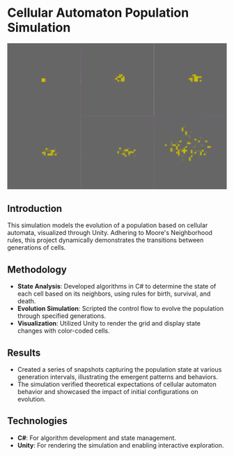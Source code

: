 # Cellular Automaton Population Simulation
![eqn](./assets/images/Pattern.png)

## Introduction
This simulation models the evolution of a population based on cellular automata, visualized through Unity. Adhering to Moore's Neighborhood rules, this project dynamically demonstrates the transitions between generations of cells.

## Methodology
- **State Analysis**: Developed algorithms in C# to determine the state of each cell based on its neighbors, using rules for birth, survival, and death.
- **Evolution Simulation**: Scripted the control flow to evolve the population through specified generations.
- **Visualization**: Utilized Unity to render the grid and display state changes with color-coded cells.

## Results
- Created a series of snapshots capturing the population state at various generation intervals, illustrating the emergent patterns and behaviors.
- The simulation verified theoretical expectations of cellular automaton behavior and showcased the impact of initial configurations on evolution.

## Technologies
- **C#**: For algorithm development and state management.
- **Unity**: For rendering the simulation and enabling interactive exploration.
